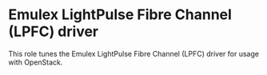 # Emulex LightPulse Fibre Channel (LPFC) driver

This role tunes the Emulex LightPulse Fibre Channel (LPFC) driver for usage
with OpenStack.
